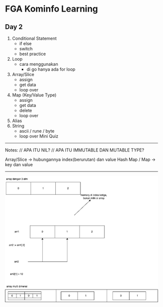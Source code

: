 # FGA Kominfo Learning

## Day 2
1. Conditional Statement
    - if else
    - switch
    - best practice
2. Loop
    - cara menggunakan
        - di go hanya ada for loop
3. Array/Slice
    - assign
    - get data
    - loop over
4. Map (Key/Value Type)
    - assign
    - get data
    - delete 
    - loop over
5. Alias
6. String
    - ascii / rune / byte
    - loop over
Mini Quiz
---

Notes:
// APA ITU NIL?
// APA ITU IMMUTABLE DAN MUTABLE TYPE?

Array/Slice -> hubungannya index(berurutan) dan value
Hash Map / Map -> key dan value

---
![alt day2](./day2.jpg)
